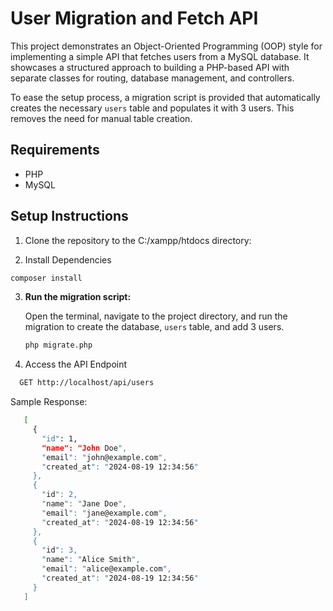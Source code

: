 # User Migration and Fetch API

This project demonstrates an Object-Oriented Programming (OOP) style for implementing a simple API that fetches users from a MySQL database. It showcases a structured approach to building a PHP-based API with separate classes for routing, database management, and controllers.

To ease the setup process, a migration script is provided that automatically creates the necessary `users` table and populates it with 3 users. This removes the need for manual table creation.

## Requirements

- PHP
- MySQL

## Setup Instructions

1. Clone the repository to the C:/xampp/htdocs directory:

2. Install Dependencies

```bash
composer install
```

3. **Run the migration script:**

   Open the terminal, navigate to the project directory, and run the migration to create the database, `users` table, and add 3 users.

   ```bash
   php migrate.php

   ```

4. Access the API Endpoint

```bash
  GET http://localhost/api/users
```

Sample Response:
```bash
   [
     {
       "id": 1,
       "name": "John Doe",
       "email": "john@example.com",
       "created_at": "2024-08-19 12:34:56"
     },
     {
       "id": 2,
       "name": "Jane Doe",
       "email": "jane@example.com",
       "created_at": "2024-08-19 12:34:56"
     },
     {
       "id": 3,
       "name": "Alice Smith",
       "email": "alice@example.com",
       "created_at": "2024-08-19 12:34:56"
     }
   ]
```

